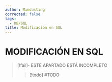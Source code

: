 ```yaml
---
author: Mindusting
corrected: false
tags:
  - DB/SQL
title: Modificación en SQL
---
```


# MODIFICACIÓN EN SQL

> [!fail]- ESTE APARTADO ESTÁ INCOMPLETO
> > [!todo] #TODO
